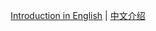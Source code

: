 
<p align="center">
  <a href="https://github.com/He110te4m/vscode-circular-dependency/blob/main/apps/vscode-circular-dependency/README.md">Introduction in English</a> | <a href="https://github.com/He110te4m/vscode-circular-dependency/blob/main/apps/vscode-circular-dependency/README-zh-CN.md">中文介绍</a>
</p>
